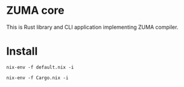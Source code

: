 # ZUMA core

This is Rust library and CLI application implementing ZUMA compiler.

# Install

    nix-env -f default.nix -i

    nix-env -f Cargo.nix -i